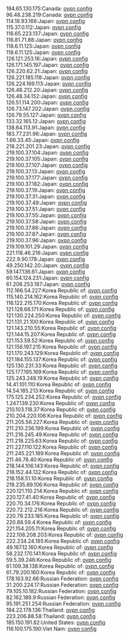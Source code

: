 184.65.130.175:Canada: [ovpn config](vpn/184_65_130_175.ovpn)  
96.48.238.219:Canada: [ovpn config](vpn/96_48_238_219.ovpn)  
114.18.93.166:Japan: [ovpn config](vpn/114_18_93_166.ovpn)  
115.37.0.112:Japan: [ovpn config](vpn/115_37_0_112.ovpn)  
116.65.223.137:Japan: [ovpn config](vpn/116_65_223_137.ovpn)  
116.81.71.88:Japan: [ovpn config](vpn/116_81_71_88.ovpn)  
118.6.11.125:Japan: [ovpn config](vpn/118_6_11_125.ovpn)  
118.6.11.125:Japan: [ovpn config](vpn/118_6_11_125.ovpn)  
126.121.253.16:Japan: [ovpn config](vpn/126_121_253_16.ovpn)  
126.171.145.197:Japan: [ovpn config](vpn/126_171_145_197.ovpn)  
126.220.62.21:Japan: [ovpn config](vpn/126_220_62_21.ovpn)  
126.221.185.118:Japan: [ovpn config](vpn/126_221_185_118.ovpn)  
126.224.169.113:Japan: [ovpn config](vpn/126_224_169_113.ovpn)  
126.48.212.20:Japan: [ovpn config](vpn/126_48_212_20.ovpn)  
126.48.34.152:Japan: [ovpn config](vpn/126_48_34_152.ovpn)  
126.51.114.200:Japan: [ovpn config](vpn/126_51_114_200.ovpn)  
126.73.147.202:Japan: [ovpn config](vpn/126_73_147_202.ovpn)  
126.79.55.127:Japan: [ovpn config](vpn/126_79_55_127.ovpn)  
133.32.165.12:Japan: [ovpn config](vpn/133_32_165_12.ovpn)  
138.64.113.91:Japan: [ovpn config](vpn/138_64_113_91.ovpn)  
183.77.231.96:Japan: [ovpn config](vpn/183_77_231_96.ovpn)  
1.66.33.45:Japan: [ovpn config](vpn/1_66_33_45.ovpn)  
218.221.201.23:Japan: [ovpn config](vpn/218_221_201_23.ovpn)  
219.100.37.104:Japan: [ovpn config](vpn/219_100_37_104.ovpn)  
219.100.37.105:Japan: [ovpn config](vpn/219_100_37_105.ovpn)  
219.100.37.107:Japan: [ovpn config](vpn/219_100_37_107.ovpn)  
219.100.37.13:Japan: [ovpn config](vpn/219_100_37_13.ovpn)  
219.100.37.177:Japan: [ovpn config](vpn/219_100_37_177.ovpn)  
219.100.37.182:Japan: [ovpn config](vpn/219_100_37_182.ovpn)  
219.100.37.19:Japan: [ovpn config](vpn/219_100_37_19.ovpn)  
219.100.37.31:Japan: [ovpn config](vpn/219_100_37_31.ovpn)  
219.100.37.49:Japan: [ovpn config](vpn/219_100_37_49.ovpn)  
219.100.37.51:Japan: [ovpn config](vpn/219_100_37_51.ovpn)  
219.100.37.55:Japan: [ovpn config](vpn/219_100_37_55.ovpn)  
219.100.37.58:Japan: [ovpn config](vpn/219_100_37_58.ovpn)  
219.100.37.86:Japan: [ovpn config](vpn/219_100_37_86.ovpn)  
219.100.37.87:Japan: [ovpn config](vpn/219_100_37_87.ovpn)  
219.100.37.96:Japan: [ovpn config](vpn/219_100_37_96.ovpn)  
219.109.101.29:Japan: [ovpn config](vpn/219_109_101_29.ovpn)  
221.118.46.216:Japan: [ovpn config](vpn/221_118_46_216.ovpn)  
222.9.90.178:Japan: [ovpn config](vpn/222_9_90_178.ovpn)  
49.250.142.20:Japan: [ovpn config](vpn/49_250_142_20.ovpn)  
59.147.136.61:Japan: [ovpn config](vpn/59_147_136_61.ovpn)  
60.154.124.231:Japan: [ovpn config](vpn/60_154_124_231.ovpn)  
61.206.253.187:Japan: [ovpn config](vpn/61_206_253_187.ovpn)  
112.166.54.227:Korea Republic of: [ovpn config](vpn/112_166_54_227.ovpn)  
115.140.214.162:Korea Republic of: [ovpn config](vpn/115_140_214_162.ovpn)  
116.122.215.170:Korea Republic of: [ovpn config](vpn/116_122_215_170.ovpn)  
121.128.66.171:Korea Republic of: [ovpn config](vpn/121_128_66_171.ovpn)  
121.130.224.250:Korea Republic of: [ovpn config](vpn/121_130_224_250.ovpn)  
121.131.21.100:Korea Republic of: [ovpn config](vpn/121_131_21_100.ovpn)  
121.143.210.55:Korea Republic of: [ovpn config](vpn/121_143_210_55.ovpn)  
121.144.15.207:Korea Republic of: [ovpn config](vpn/121_144_15_207.ovpn)  
121.153.59.52:Korea Republic of: [ovpn config](vpn/121_153_59_52.ovpn)  
121.156.197.215:Korea Republic of: [ovpn config](vpn/121_156_197_215.ovpn)  
121.170.243.129:Korea Republic of: [ovpn config](vpn/121_170_243_129.ovpn)  
121.184.155.137:Korea Republic of: [ovpn config](vpn/121_184_155_137.ovpn)  
125.130.231.33:Korea Republic of: [ovpn config](vpn/125_130_231_33.ovpn)  
125.177.195.169:Korea Republic of: [ovpn config](vpn/125_177_195_169.ovpn)  
125.243.248.19:Korea Republic of: [ovpn config](vpn/125_243_248_19.ovpn)  
14.41.101.110:Korea Republic of: [ovpn config](vpn/14_41_101_110.ovpn)  
14.54.185.213:Korea Republic of: [ovpn config](vpn/14_54_185_213.ovpn)  
175.125.234.252:Korea Republic of: [ovpn config](vpn/175_125_234_252.ovpn)  
1.247.139.230:Korea Republic of: [ovpn config](vpn/1_247_139_230.ovpn)  
210.103.118.37:Korea Republic of: [ovpn config](vpn/210_103_118_37.ovpn)  
210.204.220.106:Korea Republic of: [ovpn config](vpn/210_204_220_106.ovpn)  
211.205.56.227:Korea Republic of: [ovpn config](vpn/211_205_56_227.ovpn)  
211.210.236.199:Korea Republic of: [ovpn config](vpn/211_210_236_199.ovpn)  
211.216.245.49:Korea Republic of: [ovpn config](vpn/211_216_245_49.ovpn)  
211.218.225.63:Korea Republic of: [ovpn config](vpn/211_218_225_63.ovpn)  
211.227.110.122:Korea Republic of: [ovpn config](vpn/211_227_110_122.ovpn)  
211.245.221.189:Korea Republic of: [ovpn config](vpn/211_245_221_189.ovpn)  
211.46.76.40:Korea Republic of: [ovpn config](vpn/211_46_76_40.ovpn)  
218.144.106.143:Korea Republic of: [ovpn config](vpn/218_144_106_143.ovpn)  
218.152.44.132:Korea Republic of: [ovpn config](vpn/218_152_44_132.ovpn)  
218.158.51.10:Korea Republic of: [ovpn config](vpn/218_158_51_10.ovpn)  
218.235.89.106:Korea Republic of: [ovpn config](vpn/218_235_89_106.ovpn)  
220.121.110.214:Korea Republic of: [ovpn config](vpn/220_121_110_214.ovpn)  
220.127.41.40:Korea Republic of: [ovpn config](vpn/220_127_41_40.ovpn)  
220.70.34.176:Korea Republic of: [ovpn config](vpn/220_70_34_176.ovpn)  
220.72.212.216:Korea Republic of: [ovpn config](vpn/220_72_212_216.ovpn)  
220.79.233.185:Korea Republic of: [ovpn config](vpn/220_79_233_185.ovpn)  
220.88.59.4:Korea Republic of: [ovpn config](vpn/220_88_59_4.ovpn)  
221.154.205.11:Korea Republic of: [ovpn config](vpn/221_154_205_11.ovpn)  
222.108.208.203:Korea Republic of: [ovpn config](vpn/222_108_208_203.ovpn)  
222.234.24.185:Korea Republic of: [ovpn config](vpn/222_234_24_185.ovpn)  
49.167.12.160:Korea Republic of: [ovpn config](vpn/49_167_12_160.ovpn)  
58.232.170.141:Korea Republic of: [ovpn config](vpn/58_232_170_141.ovpn)  
59.5.39.246:Korea Republic of: [ovpn config](vpn/59_5_39_246.ovpn)  
61.109.38.138:Korea Republic of: [ovpn config](vpn/61_109_38_138.ovpn)  
61.79.200.160:Korea Republic of: [ovpn config](vpn/61_79_200_160.ovpn)  
178.163.92.66:Russian Federation: [ovpn config](vpn/178_163_92_66.ovpn)  
31.200.224.17:Russian Federation: [ovpn config](vpn/31_200_224_17.ovpn)  
79.105.10.182:Russian Federation: [ovpn config](vpn/79_105_10_182.ovpn)  
82.162.189.9:Russian Federation: [ovpn config](vpn/82_162_189_9.ovpn)  
95.191.251.254:Russian Federation: [ovpn config](vpn/95_191_251_254.ovpn)  
184.22.178.136:Thailand: [ovpn config](vpn/184_22_178_136.ovpn)  
223.206.88.58:Thailand: [ovpn config](vpn/223_206_88_58.ovpn)  
185.150.191.82:United States: [ovpn config](vpn/185_150_191_82.ovpn)  
116.100.175.190:Viet Nam: [ovpn config](vpn/116_100_175_190.ovpn)  
